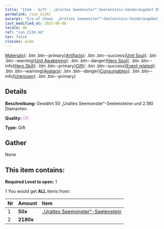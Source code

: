 ```yaml
---
title: "Item - Gift - „Uraltes Seemonster“-Seelenstein-Sonderangebot B"
permalink: /con_2134/
excerpt: "Era of Chaos  „Uraltes Seemonster“-Seelenstein-Sonderangebot B"
last_modified_at: 2021-06-08
locale: de
ref: "con_2134.md"
toc: false
classes: wide
---
```

 [Materials](/ItemsDE/){: .btn .btn--primary}[Artifacts](/ItemsDE/Artifacts/){: .btn .btn--success}[Unit Soul](/ItemsDE/UnitSoul/){: .btn .btn--warning}[Unit Awakening](/ItemsDE/UnitAwakening/){: .btn .btn--danger}[Hero Soul](/ItemsDE/HeroSoul/){: .btn .btn--info}[Hero Skill](/ItemsDE/HeroSkill/){: .btn .btn--primary}[Gift](/ItemsDE/Gift/){: .btn .btn--success}[Event related](/ItemsDE/Events/){: .btn .btn--warning}[Avatars](/ItemsDE/Avatars/){: .btn .btn--danger}[Consumables](/ItemsDE/Consumables/){: .btn .btn--info}[Unknown](/ItemsDE/Unknown/){: .btn .btn--primary}

## Details
 **Beschreibung:** Gewährt 50 „Uraltes Seemonster“-Seelensteine und 2.180 Diamanten.

 **Quality:** <span style="color: #DA70D6">OK</span>

 **Type:** Gift

## Gather

  None

## This item contains:

 **Required Level to open:** 1

 1 You would get **ALL** items  from:

  | Nr | Amount |     Item    |
  |:---|:-------|:------------|
  | 1 |  **50x** | [„Uraltes Seemonster“-Seelenstein](/ItemsDE/unt_355/) |  | 
  | 2 |  **2180x** | <i class="fas fa-gem"/> |  | 
